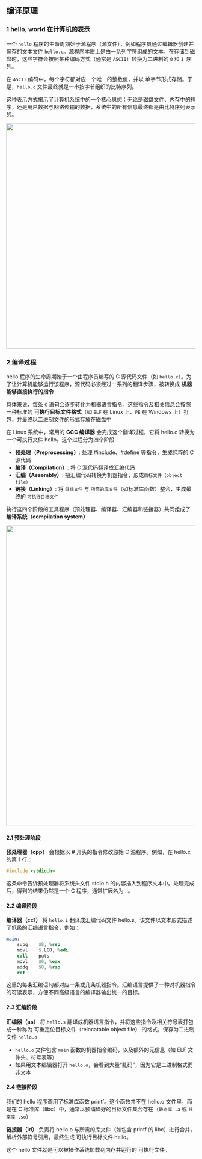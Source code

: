 
## 编译原理
### 1 hello, world 在计算机的表示
一个 `hello` 程序的生命周期始于源程序（源文件），例如程序员通过编辑器创建并保存的文本文件 `hello.c`。源程序本质上是由一系列字符组成的文本。在存储到磁盘时，这些字符会按照某种编码方式（通常是 `ASCII`）转换为二进制的 `0` 和 `1 `序列。

在 `ASCII` 编码中，每个字符都对应一个唯一的整数值，并以 单字节形式存储。于是，`hello.c` 文件最终就是一串按字节组织的比特序列。

这种表示方式揭示了计算机系统中的一个核心思想：无论是磁盘文件、内存中的程序，还是用户数据与网络传输的数据，系统中的所有信息最终都是由比特序列表示的。
<div align='center'>
    <image src='imgs/ASCII.png' width=600>
</div>



### 2 编译过程
hello 程序的生命周期始于一个由程序员编写的 C 源代码文件（如 `hello.c`）。为了让计算机能够运行该程序，源代码必须经过一系列的翻译步骤，被转换成 **机器能够直接执行的指令**

具体来说，每条 `C` 语句会逐步转化为机器语言指令。这些指令及相关信息会按照一种标准的 **可执行目标文件格式**（如 `ELF` 在 Linux 上、`PE` 在 Windows 上）打包，并最终以二进制文件的形式存放在磁盘中

在 Linux 系统中，常用的 **GCC 编译器** 会完成这个翻译过程，它将 hello.c 转换为一个可执行文件 hello。这个过程分为四个阶段：

- **预处理（Preprocessing）**: 处理 #include、#define 等指令，生成纯粹的 C 源代码
- **编译（Compilation）**: 将 C 源代码翻译成汇编代码
- **汇编（Assembly）**: 把汇编代码转换为机器指令，形成`目标文件（object file）`
- **链接（Linking）**: 将 `目标文件` 与 `所需的库文件`（如标准库函数）整合，生成最终的 `可执行目标文件`

执行这四个阶段的工具程序（预处理器、编译器、汇编器和链接器）共同组成了 **编译系统（compilation system）**

</div align=center>
    <image src="imgs/compilesystem.png" width=800>
<div>



#### 2.1 预处理阶段

**预处理器（cpp）** 会根据以 # 开头的指令修改原始 C 源程序。例如，在 hello.c 的第 1 行：
```cpp
#include <stdio.h>
```

这条命令告诉预处理器将系统头文件 stdio.h 的内容插入到程序文本中。处理完成后，得到的结果仍然是一个 C 程序，通常扩展名为 .i。

#### 2.2 编译阶段

**编译器（cc1）** 将 `hello.i` 翻译成汇编代码文件 hello.s。该文件以文本形式描述了低级的汇编语言指令，例如：
```asm
main:
    subq    $8, %rsp
    movl    $.LC0, %edi
    call    puts
    movl    $0, %eax
    addq    $8, %rsp
    ret
```

这里的每条汇编语句都对应一条或几条机器指令。汇编语言提供了一种对机器指令的可读表示，方便不同高级语言的编译器输出统一的目标。

#### 2.3 汇编阶段

**汇编器（as）** 将 `hello.s` 翻译成机器语言指令，并将这些指令及相关符号表打包成一种称为 可重定位目标文件（relocatable object file） 的格式，保存为二进制文件 `hello.o`

- `hello.o` 文件包含 `main` 函数的机器指令编码，以及额外的元信息（如 ELF 文件头、符号表等）
- 如果用文本编辑器打开 `hello.o`，会看到大量“乱码”，因为它是二进制格式而非文本

#### 2.4 链接阶段

我们的 hello 程序调用了标准库函数 printf。这个函数并不在 hello.o 文件里，而是在 C 标准库（libc）中，通常以预编译好的目标文件集合存在（`静态库 .a` 或 `共享库 .so`）

**链接器（ld）** 负责将 hello.o 与所需的库文件（如包含 printf 的 libc）进行合并，解析外部符号引用，最终生成 可执行目标文件 hello。

这个 hello 文件就是可以被操作系统加载到内存并运行的 可执行文件。
